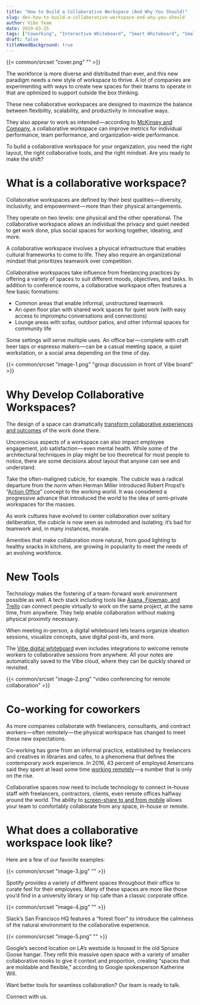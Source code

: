 ```yaml
---
title: "How to Build a Collaborative Workspace (And Why You Should)"
slug: dev-how-to-build-a-collaborative-workspace-and-why-you-should
author: Vibe Team
date: 2019-03-25
tags: ["Coworking", "Interactive Whiteboard", "Smart Whiteboard", "Small Business", "Smartboard Collaboration"]
draft: false
titleNeedBackground: true
---
```

{{< common/srcset "cover.png" "" >}}


The workforce is more diverse and distributed than ever, and this new paradigm needs a new style of workspace to thrive. A lot of companies are experimenting with ways to create new spaces for their teams to operate in that are optimized to support outside the box thinking.

These new collaborative workspaces are designed to maximize the balance between flexibility, scalability, and productivity in innovative ways.

They also appear to work as intended — according to [McKinsey and Company](https://www.mckinsey.com/business-functions/organization/our-insights/mapping-the-value-of-employee-collaboration), a collaborative workspace can improve metrics for individual performance, team performance, and organization-wide performance.

To build a collaborative workspace for your organization, you need the right layout, the right collaborative tools, and the right mindset. Are you ready to make the shift?

# What is a collaborative workspace?

Collaborative workspaces are defined by their best qualities — diversity, inclusivity, and empowerment — more than their physical arrangements.

They operate on two levels: one physical and the other operational. The collaborative workspace allows an individual the privacy and quiet needed to get work done, plus social spaces for working together, ideating, and more.

A collaborative workspace involves a physical infrastructure that enables cultural frameworks to come to life. They also require an organizational mindset that prioritizes teamwork over competition.

Collaborative workspaces take influence from freelancing practices by offering a variety of spaces to suit different moods, objectives, and tasks. In addition to conference rooms, a collaborative workspace often features a few basic formations:


- Common areas that enable informal, unstructured teamwork
- An open floor plan with shared work spaces for quiet work (with easy access to impromptu conversations and connections)
- Lounge areas with sofas, outdoor patios, and other informal spaces for community life

Some settings will serve multiple uses. An office bar — complete with craft beer taps or espresso makers — can be a casual meeting space, a quiet workstation, or a social area depending on the time of day.

{{< common/srcset "image-1.png" "group discussion in front of Vibe board" >}}

# Why Develop Collaborative Workspaces?

The design of a space can dramatically [transform collaborative experiences and outcomes](https://www.ciphr.com/features/how-does-office-design-affect-productivity/) of the work done there.

Unconscious aspects of a workspace can also impact employee engagement, job satisfaction — even mental health. While some of the architectural techniques in play might be too theoretical for most people to notice, there are some decisions about layout that anyone can see and understand.

Take the often-maligned cubicle, for example. The cubicle was a radical departure from the norm when Herman Miller introduced Robert Propst’s “[Action Office](https://www.hermanmiller.com/products/workspaces/workstations/action-office-system/design-story/)” concept to the working world. It was considered a progressive advance that introduced the world to the idea of semi-private workspaces for the masses.

As work cultures have evolved to center collaboration over solitary deliberation, the cubicle is now seen as outmoded and isolating; it’s bad for teamwork and, in many instances, morale.

Amenities that make collaboration more natural, from good lighting to healthy snacks in kitchens, are growing in popularity to meet the needs of an evolving workforce.


# New Tools

Technology makes the fostering of a team-forward work environment possible as well. A tech stack including tools like [Asana, Flowmap, and Trello](https://vibe.us/product/) can connect people virtually to work on the same project, at the same time, from anywhere. They help enable collaboration without making physical proximity necessary.

When meeting in-person, a digital whiteboard lets teams organize ideation sessions, visualize concepts, save digital post-its, and more.

The [Vibe digital whiteboard](https://order.vibe.us/) even includes integrations to welcome remote workers to collaborative sessions from anywhere. All your notes are automatically saved to the Vibe cloud, where they can be quickly shared or revisited.

{{< common/srcset "image-2.png" "video conferencing for remote collaboration" >}}



# Co-working for coworkers

As more companies collaborate with freelancers, consultants, and contract workers — often remotely — the physical workspace has changed to meet these new expectations.

Co-working has gone from an informal practice, established by freelancers and creatives in libraries and cafes, to a phenomena that defines the contemporary work experience. In 2016, 43 percent of employed Americans said they spent at least some time [working remotely](https://www.nytimes.com/2017/02/15/us/remote-workers-work-from-home.html) — a number that is only on the rise.

Collaborative spaces now need to include technology to connect in-house staff with freelancers, contractors, clients, even remote offices halfway around the world. The ability to [screen-share to and from mobile](https://vibe.us/product/#all-in-one) allows your team to comfortably collaborate from any space, in-house or remote.


# What does a collaborative workspace look like?

Here are a few of our favorite examples:


{{< common/srcset "image-3.jpg" "" >}}


Spotify provides a variety of different spaces throughout their office to curate feel for their employees. Many of these spaces are more like those you’d find in a university library or hip cafe than a classic corporate office.


{{< common/srcset "image-4.jpg" "" >}}


Slack’s San Francisco HQ features a “forest floor” to introduce the calmness of the natural environment to the collaborative experience.


{{< common/srcset "image-5.png" "" >}}


Google’s second location on LA’s westside is housed in the old Spruce Goose hangar. They refit this massive open space with a variety of smaller collaborative nooks to give it context and proportion, creating “spaces that are moldable and flexible,” according to Google spokesperson Katherine Will.

Want better tools for seamless collaboration? Our team is ready to talk.

Connect with us.
